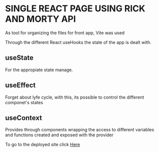 # SINGLE REACT PAGE USING RICK AND MORTY API

As tool for organizing the files for front app, Vite was used

Through the different React useHooks the state of the app is dealt with.

## useState 
For the appropiate state manage.

## useEffect
Forget about lyfe cycle, with this, its possible to control the different componet's states

## useContext
Provides through components wrapping the access to different variables and functions created  and exposed with the provider


To go to the deployed site click [Here](https://rickzable-with-hooks.netlify.app/)